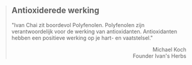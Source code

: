 ><h2>Antioxiderede werking</h2>
>
>"Ivan Chai zit boordevol Polyfenolen. Polyfenolen zijn verantwoordelijk voor de werking van antioxidanten. Antioxidanten hebben een positieve werking op je hart- en vaatstelsel."
>
> <p style="text-align: right">Michael Koch <br> Founder Ivan's Herbs</p>
